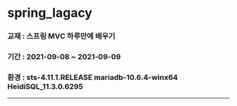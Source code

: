 # spring_lagacy
### 교재 : 스프링 MVC 하루만에 배우기
### 기간 : 2021-09-08 ~ 2021-09-09
### 환경 : sts-4.11.1.RELEASE    mariadb-10.6.4-winx64    HeidiSQL_11.3.0.6295

<hr>
